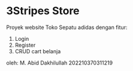 # 3Stripes Store
Proyek website Toko Sepatu adidas dengan fitur: 
1. Login
2. Register
3. CRUD cart belanja

oleh: M. Abid Dakhilullah
      202210370311219
